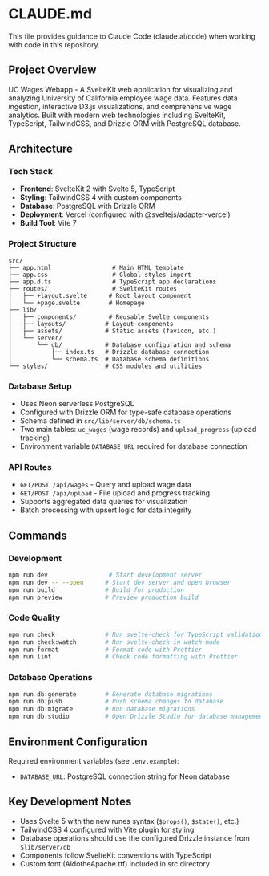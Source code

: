 # CLAUDE.md

This file provides guidance to Claude Code (claude.ai/code) when working with code in this repository.

## Project Overview

UC Wages Webapp - A SvelteKit web application for visualizing and analyzing University of California employee wage data. Features data ingestion, interactive D3.js visualizations, and comprehensive wage analytics. Built with modern web technologies including SvelteKit, TypeScript, TailwindCSS, and Drizzle ORM with PostgreSQL database.

## Architecture

### Tech Stack
- **Frontend**: SvelteKit 2 with Svelte 5, TypeScript
- **Styling**: TailwindCSS 4 with custom components
- **Database**: PostgreSQL with Drizzle ORM
- **Deployment**: Vercel (configured with @sveltejs/adapter-vercel)
- **Build Tool**: Vite 7

### Project Structure
```
src/
├── app.html                 # Main HTML template
├── app.css                  # Global styles import
├── app.d.ts                 # TypeScript app declarations
├── routes/                  # SvelteKit routes
│   ├── +layout.svelte      # Root layout component
│   └── +page.svelte        # Homepage
├── lib/
│   ├── components/         # Reusable Svelte components
│   ├── layouts/           # Layout components
│   ├── assets/            # Static assets (favicon, etc.)
│   └── server/
│       └── db/            # Database configuration and schema
│           ├── index.ts   # Drizzle database connection
│           └── schema.ts  # Database schema definitions
└── styles/                # CSS modules and utilities
```

### Database Setup
- Uses Neon serverless PostgreSQL
- Configured with Drizzle ORM for type-safe database operations
- Schema defined in `src/lib/server/db/schema.ts`
- Two main tables: `uc_wages` (wage records) and `upload_progress` (upload tracking)
- Environment variable `DATABASE_URL` required for database connection

### API Routes
- `GET/POST /api/wages` - Query and upload wage data
- `GET/POST /api/upload` - File upload and progress tracking
- Supports aggregated data queries for visualization
- Batch processing with upsert logic for data integrity

## Commands

### Development
```bash
npm run dev                 # Start development server
npm run dev -- --open      # Start dev server and open browser
npm run build              # Build for production
npm run preview            # Preview production build
```

### Code Quality
```bash
npm run check              # Run svelte-check for TypeScript validation
npm run check:watch        # Run svelte-check in watch mode
npm run format             # Format code with Prettier
npm run lint               # Check code formatting with Prettier
```

### Database Operations
```bash
npm run db:generate        # Generate database migrations
npm run db:push            # Push schema changes to database
npm run db:migrate         # Run database migrations
npm run db:studio          # Open Drizzle Studio for database management
```

## Environment Configuration

Required environment variables (see `.env.example`):
- `DATABASE_URL`: PostgreSQL connection string for Neon database

## Key Development Notes

- Uses Svelte 5 with the new runes syntax (`$props()`, `$state()`, etc.)
- TailwindCSS 4 configured with Vite plugin for styling
- Database operations should use the configured Drizzle instance from `$lib/server/db`
- Components follow SvelteKit conventions with TypeScript
- Custom font (AldotheApache.ttf) included in src directory